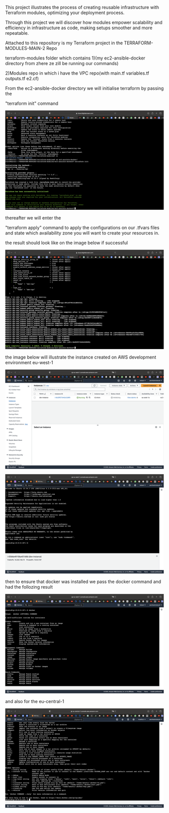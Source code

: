 This project illustrates the process of  creating reusable infrastructure with Terraform modules, optimizing your deployment process. 

Through this project we will discover how modules empower scalability and efficiency in infrastructure as code, making setups smoother and more repeatable.

Attached to this repository is my Terraform project in the TERRAFORM-MODULES-MAIN-2 Repo

terraform-modules folder which contains 
1)(my ec2-ansible-docker directory from zhere ze zill be running our commands)

2)Modules repo in which i have the VPC repo(with main.tf variables.tf outputs.tf e2.cf)

From the ec2-ansible-docker directory we will initialise terraform by passing the 

"terraform init" command

![terraform init command](<Screenshot 2023-12-13 at 12.20.02.png>)

thereafter we will enter the 

"terraform apply" command to apply the configurations on our .tfvars files and state which availability zone you will want to create your resources in.

the result should look like on the image below if successful 

![Result of terraform apply](<Screenshot 2023-12-13 at 12.44.32.png>)

the image below will illustrate the instance created on AWS development environment eu-west-1

![AWS Instance created](<Screenshot 2023-12-13 at 12.49.34.png>)

![after connecting to the created instance](<Screenshot 2023-12-13 at 12.56.03.png>)

then to ensure that docker was installed we pass the docker command and had the follozing result

![docker installed](<Screenshot 2023-12-13 at 12.56.49.png>)

and also for the eu-central-1

![docker installed](<Screenshot 2023-12-13 at 17.32.56.png>)


